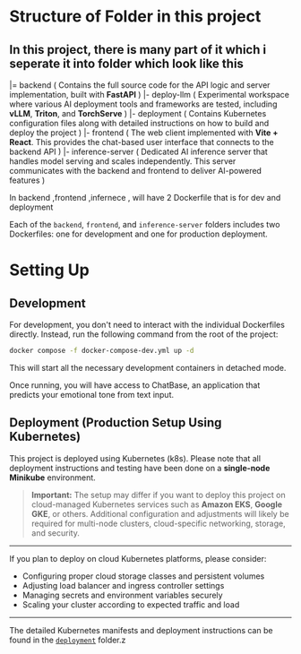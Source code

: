 # Structure of Folder in this project
In this project, there is many part of it which i seperate it into folder which look like this
---
  |= backend ( Contains the full source code for the API logic and server implementation, built with **FastAPI** )
  |- deploy-llm ( Experimental workspace where various AI deployment tools and frameworks are tested, including **vLLM**, **Triton**, and **TorchServe** )
  |- deployment ( Contains Kubernetes configuration files along with detailed instructions on how to build and deploy the project )
  |- frontend ( The web client implemented with **Vite + React**. This provides the chat-based user interface that connects to the backend API )
  |- inference-server ( Dedicated AI inference server that handles model serving and scales independently. This server communicates with the backend and frontend to deliver AI-powered features )

In backend ,frontend ,infernece , will have 2 Dockerfile that is for dev and deployment


Each of the `backend`, `frontend`, and `inference-server` folders includes two Dockerfiles: one for development and one for production deployment.


# Setting Up

## Development
For development, you don't need to interact with the individual Dockerfiles directly. Instead, run the following command from the root of the project:

```bash
docker compose -f docker-compose-dev.yml up -d
```
This will start all the necessary development containers in detached mode.

Once running, you will have access to ChatBase, an application that predicts your emotional tone from text input.

## Deployment (Production Setup Using Kubernetes)

This project is deployed using Kubernetes (k8s). Please note that all deployment instructions and testing have been done on a **single-node Minikube** environment.

> **Important:** The setup may differ if you want to deploy this project on cloud-managed Kubernetes services such as **Amazon EKS**, **Google GKE**, or others. Additional configuration and adjustments will likely be required for multi-node clusters, cloud-specific networking, storage, and security.

---

If you plan to deploy on cloud Kubernetes platforms, please consider:

- Configuring proper cloud storage classes and persistent volumes
- Adjusting load balancer and ingress controller settings
- Managing secrets and environment variables securely
- Scaling your cluster according to expected traffic and load

---

The detailed Kubernetes manifests and deployment instructions can be found in the [`deployment`](./deployment) folder.z